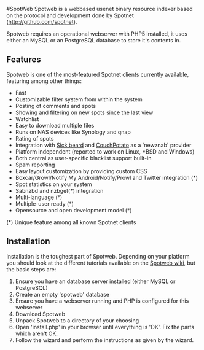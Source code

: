 #SpotWeb
Spotweb is a webbased usenet binary resource indexer based on the protocol and development done by Spotnet (http://github.com/spotnet).

Spotweb requires an operational webserver with PHP5 installed, it uses either an MySQL or an PostgreSQL database to store it's contents in. 

## Features
Spotweb is one of the most-featured Spotnet clients currently available, featuring among other things:

* Fast
* Customizable filter system from within the system
* Posting of comments and spots
* Showing and filtering on new spots since the last view
* Watchlist
* Easy to download multiple files
* Runs on NAS devices like Synology and qnap
* Rating of spots
* Integration with [Sick beard](http://www.sickbeard.com) and [CouchPotato](http://couchpotatoapp.com/) as a 'newznab' provider
* Platform independent (reported to work on Linux, *BSD and Windows)
* Both central as user-specific blacklist support built-in
* Spam reporting
* Easy layout customization by providing custom CSS
* Boxcar/Growl/Notify My Android/Notify/Prowl and Twitter integration (*)
* Spot statistics on your system
* Sabnzbd and nzbget(*) integration
* Multi-language (*) 
* Multiple-user ready (*)
* Opensource and open development model (*)

(*) Unique feature among all known Spotnet clients

## Installation
Installation is the toughest part of Spotweb. Depending on your platform you should look at the different tutorials available on the [Spotweb wiki](https://github.com/spotweb/spotweb/wiki), but the basic steps are:

1. Ensure you have an database server installed (either MySQL or PostgreSQL)
2. Create an empty 'spotweb' database
3. Ensure you have a webserver running and PHP is configured for this webserver
3. Download Spotweb 
4. Unpack Spotweb to a directory of your choosing
5. Open 'install.php' in your browser until everything is 'OK'. Fix the parts which aren't OK.
6. Follow the wizard and perform the instructions as given by the wizard.
